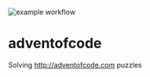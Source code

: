 ![example workflow](https://github.com/pirren/adventofcode/actions/workflows/continuous.yml/badge.svg)

# adventofcode
Solving http://adventofcode.com puzzles

